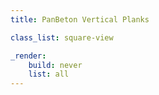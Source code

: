 ```yaml
---
title: PanBeton Vertical Planks

class_list: square-view

_render:
    build: never
    list: all
---
```


